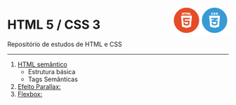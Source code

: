 <img src="imagens/logo-css.webp" width="64" align="right"><img src="imagens/logo-html.png" width="64" align="right">
<h1>HTML 5 / CSS 3</h1>


Repositório de estudos de HTML e CSS
<hr>


<ol>

  <li>
    <a href="imagens/estrutura-semantica.png">HTML semântico</a>
    <ul>
      <li>Estrutura básica</li>
      <li>Tags Semânticas</li>
    </ul>
  </li>
  
  
  <li>
  <a href="/efeito parallax/index.html">Efeito Parallax:</a>
  </li>
  
  <li>
  <a href="/flexbox/index.html">Flexbox:</a>
  </li>
  
</ol>
